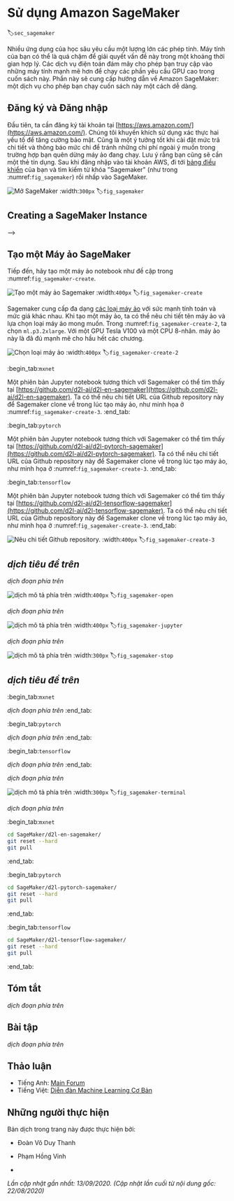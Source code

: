 

<!--
# Using Amazon SageMaker
-->

# Sử dụng Amazon SageMaker
:label:`sec_sagemaker`


<!--
Many deep learning applications require a significant amount of computation.
Your local machine might be too slow to solve these problems in a reasonable amount of time.
Cloud computing services give you access to more powerful computers to run the GPU-intensive portions of this book.
This tutorial will guide you through Amazon SageMaker: a service that allows you to run this book easily.
-->

Nhiều ứng dụng của học sâu yêu cầu một lượng lớn các phép tính.
Máy tính của bạn có thể là quá chậm để giải quyết vấn đề này trong một khoảng thời gian hợp lý.
Các dịch vụ điện toán đám mây cho phép bạn truy cập vào những máy tính mạnh mẽ hơn để chạy các phần yêu cầu GPU cao trong cuốn sách này.
Phần này sẽ cung cấp hướng dẫn về Amazon SageMaker: một dịch vụ cho phép bạn chạy cuốn sách này một cách dễ dàng.


<!--
## Registering and Logging In
-->

## Đăng ký và Đăng nhập


<!--
First, we need to register an account at https://aws.amazon.com/.
We encourage you to use two-factor authentication for additional security.
It is also a good idea to set up detailed billing and spending alerts to avoid any unexpected surprises in case you forget to stop any running instance.
Note that you will need a credit card.
After logging into your AWS account, go to your [console](http://console.aws.amazon.com/) 
and search for "SageMaker" (see :numref:`fig_sagemaker`) then click to open the SageMaker panel.
-->

Đầu tiên, ta cần đăng ký tài khoản tại [https://aws.amazon.com/](https://aws.amazon.com/).
Chúng tôi khuyến khích sử dụng xác thực hai yếu tố để tăng cường bảo mật.
Cũng là một ý tưởng tốt khi cài đặt mức trả chi tiết và thông báo mức chi để tránh những chi phí ngoài ý muốn trong trường hợp bạn quên dừng máy ảo đang chạy.
Lưu ý rằng bạn cũng sẽ cần một thẻ tín dụng.
Sau khi đăng nhập vào tài khoản AWS, đi tới [bảng điều khiển](http://console.aws.amazon.com/) của bạn và tìm kiếm từ khóa "Sagemaker" (như trong :numref:`fig_sagemaker`) rồi nhấp vào SageMaker.


<!--
![Open the SageMaker panel.](../img/sagemaker.png)
-->

![Mở SageMaker](../img/sagemaker.png)
:width:`300px`
:label:`fig_sagemaker`



## Creating a SageMaker Instance
-->

## Tạo một Máy ảo SageMaker


<!--
Next, let us create a notebook instance as described in :numref:`fig_sagemaker-create`.
-->

Tiếp đến, hãy tạo một máy ảo notebook như đề cập trong :numref:`fig_sagemaker-create`.


<!--
![Create a SageMaker instance.](../img/sagemaker-create.png)
-->

![Tạo một máy ảo Sagemaker](../img/sagemaker-create.png)
:width:`400px`
:label:`fig_sagemaker-create`


<!--
SageMaker provides multiple [instance types](https://aws.amazon.com/sagemaker/pricing/instance-types/) of different computational power and prices.
When creating an instance, we can specify the instance name and choose its type.
In :numref:`fig_sagemaker-create-2`, we choose `ml.p3.2xlarge`. With one Tesla V100 GPU and an 8-core CPU, this instance is powerful enough for most chapters.
-->

Sagemaker cung cấp đa dạng [các loại máy ảo](https://aws.amazon.com/sagemaker/pricing/instance-types/) với sức mạnh tính toán và mức giá khác nhau.
Khi tạo một máy ảo, ta có thể nêu chi tiết tên máy ảo và lựa chọn loại máy ảo mong muốn.
Trong :numref:`fig_sagemaker-create-2`, ta chọn `ml.p3.2xlarge`.
Với một GPU Tesla V100 và một CPU 8-nhân. máy ảo này là đã đủ mạnh mẽ cho hầu hết các chương. 


<!--
![Choose the instance type.](../img/sagemaker-create-2.png)
-->

![Chọn loại máy ảo](../img/sagemaker-create-2.png)
:width:`400px`
:label:`fig_sagemaker-create-2`


:begin_tab:`mxnet`
<!--
A Jupyter notebook version of this book for fitting SageMaker is available at https://github.com/d2l-ai/d2l-en-sagemaker.
We can specify this GitHub repository URL to let SageMaker clone this repository during instance creation, as shown in :numref:`fig_sagemaker-create-3`.
-->

Một phiên bản Jupyter notebook tương thích với Sagemaker có thể tìm thấy tại [https://github.com/d2l-ai/d2l-en-sagemaker](https://github.com/d2l-ai/d2l-en-sagemaker).
Ta có thể nêu chi tiết URL của Github repository này để Sagemaker clone về trong lúc tạo máy ảo, như minh họa ở :numref:`fig_sagemaker-create-3`.
:end_tab:


:begin_tab:`pytorch`
<!--
A Jupyter notebook version of this book for fitting SageMaker is available at https://github.com/d2l-ai/d2l-pytorch-sagemaker.
We can specify this GitHub repository URL to let SageMaker clone this repository during instance creation, as shown in :numref:`fig_sagemaker-create-3`.
-->

Một phiên bản Jupyter notebook tương thích với Sagemaker có thể tìm thấy tại [https://github.com/d2l-ai/d2l-pytorch-sagemaker](https://github.com/d2l-ai/d2l-pytorch-sagemaker).
Ta có thể nêu chi tiết URL của Github repository này để Sagemaker clone về trong lúc tạo máy ảo, như minh họa ở :numref:`fig_sagemaker-create-3`.
:end_tab:


:begin_tab:`tensorflow`
<!--
A Jupyter notebook version of this book for fitting SageMaker is available at https://github.com/d2l-ai/d2l-tensorflow-sagemaker.
We can specify this GitHub repository URL to let SageMaker clone this repository during instance creation, as shown in :numref:`fig_sagemaker-create-3`.
-->

Một phiên bản Jupyter notebook tương thích với Sagemaker có thể tìm thấy tại [https://github.com/d2l-ai/d2l-tensorflow-sagemaker](https://github.com/d2l-ai/d2l-tensorflow-sagemaker).
Ta có thể nêu chi tiết URL của Github repository này để Sagemaker clone về trong lúc tạo máy ảo, như minh họa ở :numref:`fig_sagemaker-create-3`.
:end_tab:



<!--
![Specify the GitHub repository.](../img/sagemaker-create-3.png)
-->

![Nêu chi tiết Github repository.](../img/sagemaker-create-3.png)
:width:`400px`
:label:`fig_sagemaker-create-3`

<!-- ===================== Kết thúc dịch Phần 1 ===================== -->

<!-- ===================== Bắt đầu dịch Phần 2 ===================== -->

<!--
## Running and Stopping an Instance
-->

## *dịch tiêu đề trên*


<!--
It may take a few minutes before the instance is ready.
When it is ready, you can click on the "Open Jupyter" link as shown in :numref:`fig_sagemaker-open`.
-->

*dịch đoạn phía trên*


<!--
![Open Jupyter on the created SageMaker instance.](../img/sagemaker-open.png)
-->

![*dịch mô tả phía trên*](../img/sagemaker-open.png)
:width:`400px`
:label:`fig_sagemaker-open`


<!--
Then, as shown in :numref:`fig_sagemaker-jupyter`, you may navigate through the Jupyter server running on this instance.
-->

*dịch đoạn phía trên*


<!--
![The Jupyter server running on the SageMaker instance.](../img/sagemaker-jupyter.png)
-->

![*dịch mô tả phía trên*](../img/sagemaker-jupyter.png)
:width:`400px`
:label:`fig_sagemaker-jupyter`


<!--
Running and editing Jupyter notebooks on the SageMaker instance is similar to what we have discussed in :numref:`sec_jupyter`.
After finishing your work, do not forget to stop the instance to avoid further charging, as shown in :numref:`fig_sagemaker-stop`.
-->

*dịch đoạn phía trên*


<!--
![Stop a SageMaker instance.](../img/sagemaker-stop.png)
-->

![*dịch mô tả phía trên*](../img/sagemaker-stop.png)
:width:`300px`
:label:`fig_sagemaker-stop`


<!--
## Updating Notebooks
-->

## *dịch tiêu đề trên*


:begin_tab:`mxnet`
<!--
We will regularly update the notebooks in the [d2l-ai/d2l-en-sagemaker](https://github.com/d2l-ai/d2l-en-sagemaker) GitHub repository.
You can simply use the `git pull` command to update to the latest version.
-->

*dịch đoạn phía trên*
:end_tab:


:begin_tab:`pytorch`
<!--
We will regularly update the notebooks in the [d2l-ai/d2l-pytorch-sagemaker](https://github.com/d2l-ai/d2l-pytorch-sagemaker) GitHub repository.
You can simply use the `git pull` command to update to the latest version.
-->

*dịch đoạn phía trên*
:end_tab:


:begin_tab:`tensorflow`
<!--
We will regularly update the notebooks in the [d2l-ai/d2l-tensorflow-sagemaker](https://github.com/d2l-ai/d2l-tensorflow-sagemaker) GitHub repository.
You can simply use the `git pull` command to update to the latest version.
-->

*dịch đoạn phía trên*
:end_tab:


<!--
First, you need to open a terminal as shown in :numref:`fig_sagemaker-terminal`.
-->

*dịch đoạn phía trên*


<!--
![Open a terminal on the SageMaker instance.](../img/sagemaker-terminal.png)
-->

![*dịch mô tả phía trên*](../img/sagemaker-terminal.png)
:width:`300px`
:label:`fig_sagemaker-terminal`


<!--
You may want to commit your local changes before pulling the updates.
Alternatively, you can simply ignore all your local changes with the following commands in the terminal.
-->

*dịch đoạn phía trên*


:begin_tab:`mxnet`
```bash
cd SageMaker/d2l-en-sagemaker/
git reset --hard
git pull
```
:end_tab:

:begin_tab:`pytorch`
```bash
cd SageMaker/d2l-pytorch-sagemaker/
git reset --hard
git pull
```
:end_tab:

:begin_tab:`tensorflow`
```bash
cd SageMaker/d2l-tensorflow-sagemaker/
git reset --hard
git pull
```
:end_tab:


## Tóm tắt

<!--
* We can launch and stop a Jupyter server through Amazon SageMaker to run this book.
* We can update notebooks via the terminal on the Amazon SageMaker instance.
-->

*dịch đoạn phía trên*


## Bài tập

<!--
1. Try to edit and run the code in this book using Amazon SageMaker.
2. Access the source code directory via the terminal.
-->

*dịch đoạn phía trên*


<!-- ===================== Kết thúc dịch Phần 2 ===================== -->


## Thảo luận
* Tiếng Anh: [Main Forum](https://discuss.d2l.ai/t/422)
* Tiếng Việt: [Diễn đàn Machine Learning Cơ Bản](https://forum.machinelearningcoban.com/c/d2l)


## Những người thực hiện
Bản dịch trong trang này được thực hiện bởi:
<!--
Tác giả của mỗi Pull Request điền tên mình và tên những người review mà bạn thấy
hữu ích vào từng phần tương ứng. Mỗi dòng một tên, bắt đầu bằng dấu `*`.

Tên đầy đủ của các reviewer có thể được tìm thấy tại https://github.com/aivivn/d2l-vn/blob/master/docs/contributors_info.md
-->

* Đoàn Võ Duy Thanh
<!-- Phần 1 -->
* Phạm Hồng Vinh

<!-- Phần 2 -->
* 

*Lần cập nhật gần nhất: 13/09/2020. (Cập nhật lần cuối từ nội dung gốc: 22/08/2020)*
